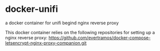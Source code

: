 # docker-unifi
a docker container for unifi begind nginx reverse proxy

This docker container relies on the following repositories for setting up a nginx reverse proxy: https://github.com/evertramos/docker-compose-letsencrypt-nginx-proxy-companion.git